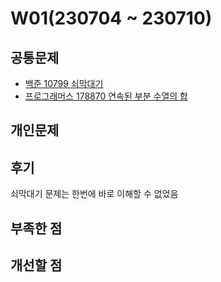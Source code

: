 # W01(230704 ~ 230710)

## 공통문제
- [백준 10799 쇠막대기](https://www.acmicpc.net/problem/10799)
- [프로그래머스 178870 연속된 부분 수열의 합](https://school.programmers.co.kr/learn/courses/30/lessons/178870)

## 개인문제


## 후기
쇠막대기 문제는 한번에 바로 이해할 수 없었음

## 부족한 점


## 개선할 점
